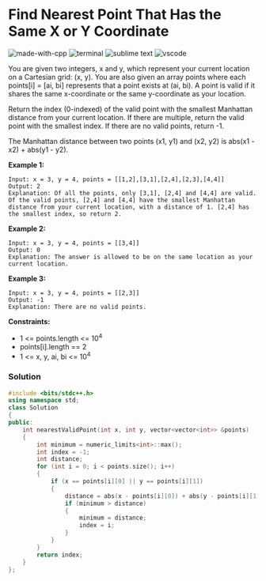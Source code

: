 # Find Nearest Point That Has the Same X or Y Coordinate
![made-with-cpp](https://img.shields.io/badge/Made%20with-C++-007396.svg)
![terminal](https://img.shields.io/badge/Windows%20Terminal-4D4D4D?logo=windows%20terminal&logoColor=white)
![sublime text](https://img.shields.io/badge/sublime_text-%23575757.svg?logo=sublime-text&logoColor=important)
![vscode](https://img.shields.io/badge/Visual_Studio_Code-0078D4?logo=visual%20studio%20code&logoColor=white)

You are given two integers, x and y, which represent your current location on a Cartesian grid: (x, y). You are also given an array points where each points[i] = [ai, bi] represents that a point exists at (ai, bi). A point is valid if it shares the same x-coordinate or the same y-coordinate as your location.

Return the index (0-indexed) of the valid point with the smallest Manhattan distance from your current location. If there are multiple, return the valid point with the smallest index. If there are no valid points, return -1.

The Manhattan distance between two points (x1, y1) and (x2, y2) is abs(x1 - x2) + abs(y1 - y2).

__Example 1:__
```
Input: x = 3, y = 4, points = [[1,2],[3,1],[2,4],[2,3],[4,4]]
Output: 2
Explanation: Of all the points, only [3,1], [2,4] and [4,4] are valid. Of the valid points, [2,4] and [4,4] have the smallest Manhattan distance from your current location, with a distance of 1. [2,4] has the smallest index, so return 2.
```

__Example 2:__
```
Input: x = 3, y = 4, points = [[3,4]]
Output: 0
Explanation: The answer is allowed to be on the same location as your current location.
```

__Example 3:__
```
Input: x = 3, y = 4, points = [[2,3]]
Output: -1
Explanation: There are no valid points.
```

__Constraints:__
- 1 <= points.length <= 10<sup>4</sup>
- points[i].length == 2
- 1 <= x, y, ai, bi <= 10<sup>4</sup>


### Solution
```cpp
#include <bits/stdc++.h>
using namespace std;
class Solution
{
public:
    int nearestValidPoint(int x, int y, vector<vector<int>> &points)
    {
        int minimum = numeric_limits<int>::max();
        int index = -1;
        int distance;
        for (int i = 0; i < points.size(); i++)
        {
            if (x == points[i][0] || y == points[i][1])
            {
                distance = abs(x - points[i][0]) + abs(y - points[i][1]);
                if (minimum > distance)
                {
                    minimum = distance;
                    index = i;
                }
            }
        }
        return index;
    }
};
```